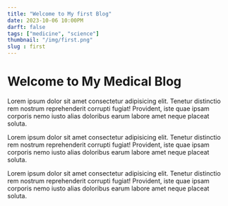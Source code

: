 ```yaml
---
title: "Welcome to My first Blog"
date: 2023-10-06 10:00PM
darft: false
tags: ["medicine", "science"]
thumbnail: "/img/first.png"
slug : first
---
```


# Welcome to My Medical Blog
 
Lorem ipsum dolor sit amet consectetur adipisicing elit. Tenetur distinctio rem nostrum reprehenderit corrupti fugiat! Provident, iste quae ipsam corporis nemo iusto alias doloribus earum labore amet neque placeat soluta.

Lorem ipsum dolor sit amet consectetur adipisicing elit. Tenetur distinctio rem nostrum reprehenderit corrupti fugiat! Provident, iste quae ipsam corporis nemo iusto alias doloribus earum labore amet neque placeat soluta.


Lorem ipsum dolor sit amet consectetur adipisicing elit. Tenetur distinctio rem nostrum reprehenderit corrupti fugiat! Provident, iste quae ipsam corporis nemo iusto alias doloribus earum labore amet neque placeat soluta.
